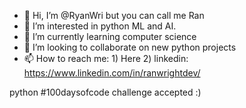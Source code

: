 - 👋 Hi, I’m @RyanWri but you can call me Ran
- 👀 I’m interested in python ML and AI.
- 🌱 I’m currently learning computer science
- 💞️ I’m looking to collaborate on new python projects
- 📫 How to reach me: 1) Here
                      2) linkedin: https://www.linkedin.com/in/ranwrightdev/

python #100daysofcode challenge accepted :) 
